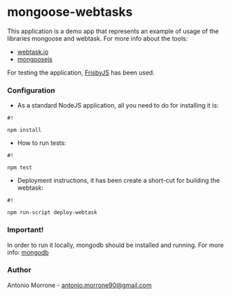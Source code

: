# mongoose-webtasks #

This application is a demo app that represents an example of usage of the libraries mongoose and webtask.
For more info about the tools:

* [webtask.io](https://webtask.io)
* [mongoosejs](http://mongoosejs.com/)

For testing the application, [FrisbyJS](http://frisbyjs.com/) has been used. 

### Configuration ###

* As a standard NodeJS application, all you need to do for installing it is:
```
#!

npm install
```


* How to run tests:
```
#!

npm test
```


* Deployment instructions, it has been create a short-cut for building the webtask:
```
#!

npm run-script deploy-webtask
```

### Important!
In order to run it locally, mongodb should be installed and running.
For more info:
[mongodb](https://www.mongodb.com/)

### Author ###
Antonio Morrone - 
antonio.morrone90@gmail.com